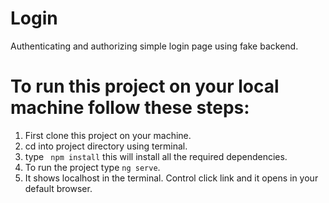 # Login
Authenticating and authorizing simple login page using fake backend.

# To run this project on your local machine follow these steps:  
1. First clone this project on your machine.
2. cd into project directory using terminal.
3. type ``` npm install``` this will install all the required dependencies.
4. To run the project type ```ng serve```.
5. It shows localhost in the terminal. Control click link and it opens in your default browser.
